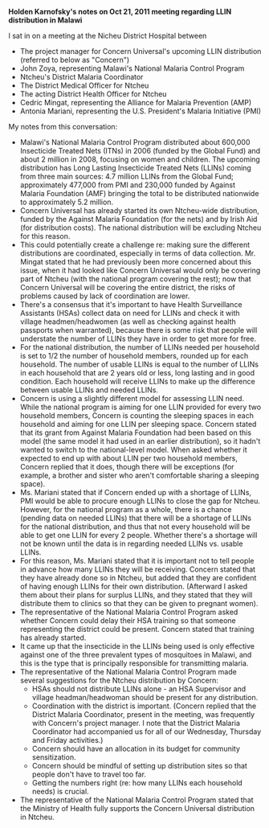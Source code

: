 **Holden Karnofsky's notes on Oct 21, 2011 meeting regarding LLIN distribution in Malawi**

I sat in on a meeting at the Nicheu District Hospital between

* The project manager for Concern Universal's upcoming LLIN distribution (referred to below as "Concern")
* John Zoya, representing Malawi's National Malaria Control Program
* Ntcheu's District Malaria Coordinator
* The District Medical Officer for Ntcheu
* The acting District Health Officer for Ntcheu
* Cedric Mingat, representing the Alliance for Malaria Prevention (AMP)
* Antonia Mariani, representing the U.S. President's Malaria Initiative (PMI)

My notes from this conversation:

* Malawi's National Malaria Control Program distributed about 600,000 Insecticide Treated Nets (ITNs) in 2006 (funded by the Global Fund) and about 2 million in 2008, focusing on women and children. The upcoming distribution has Long Lasting Insecticide Treated Nets (LLINs) coming from three main sources: 4.7 million LLINs from the Global Fund; approximately 477,000 from PMI and 230,000 funded by Against Malaria Foundation (AMF) bringing the total to be distributed nationwide to approximately 5.2 million.
* Concern Universal has already started its own Ntcheu-wide distribution, funded by the Against Malaria Foundation (for the nets) and by Irish Aid (for distribution costs). The national distribution will be excluding Ntcheu for this reason.
* This could potentially create a challenge re: making sure the different distributions are coordinated, especially in terms of data collection. Mr. Mingat stated that he had previously been more concerned about this issue, when it had looked like Concern Universal would only be covering part of Ntcheu (with the national program covering the rest); now that Concern Universal will be covering the entire district, the risks of problems caused by lack of coordination are lower.
* There's a consensus that it's important to have Health Surveillance Assistants (HSAs) collect data on need for LLINs and check it with village headmen/headwomen (as well as checking against health passports when warranted), because there is some risk that people will understate the number of LLINs they have in order to get more for free.
* For the national distribution, the number of LLINs needed per household is set to 1/2 the number of household members, rounded up for each household. The number of usable LLINs is equal to the number of LLINs in each household that are 2 years old or less, long lasting and in good condition. Each household will receive LLINs to make up the difference between usable LLINs and needed LLINs.
* Concern is using a slightly different model for assessing LLIN need. While the national program is aiming for one LLIN provided for every two household members, Concern is counting the sleeping spaces in each household and aiming for one LLIN per sleeping space. Concern stated that its grant from Against Malaria Foundation had been based on this model (the same model it had used in an earlier distribution), so it hadn't wanted to switch to the national-level model. When asked whether it expected to end up with about LLIN per two household members, Concern replied that it does, though there will be exceptions (for example, a brother and sister who aren't comfortable sharing a sleeping space).
* Ms. Mariani stated that if Concern ended up with a shortage of LLINs, PMI would be able to procure enough LLINs to close the gap for Ntcheu. However, for the national program as a whole, there is a chance (pending data on needed LLINs) that there will be a shortage of LLINs for the national distribution, and thus that not every household will be able to get one LLIN for every 2 people. Whether there's a shortage will not be known until the data is in regarding needed LLINs vs. usable LLINs.
* For this reason, Ms. Mariani stated that it is important not to tell people in advance how many LLINs they will be receiving. Concern stated that they have already done so in Ntcheu, but added that they are confident of having enough LLINs for their own distribution. (Afterward I asked them about their plans for surplus LLINs, and they stated that they will distribute them to clinics so that they can be given to pregnant women).
* The representative of the National Malaria Control Program asked whether Concern could delay their HSA training so that someone representing the district could be present. Concern stated that training has already started.
* It came up that the insecticide in the LLINs being used is only effective against one of the three prevalent types of mosquitoes in Malawi, and this is the type that is principally responsible for transmitting malaria.
* The representative of the National Malaria Control Program made several suggestions for the Ntcheu distribution by Concern:
  * HSAs should not distribute LLINs alone - an HSA Supervisor and village headman/headwoman should be present for any distribution.
  * Coordination with the district is important. (Concern replied that the District Malaria Coordinator, present in the meeting, was frequently with Concern's project manager. I note that the District Malaria Coordinator had accompanied us for all of our Wednesday, Thursday and Friday activities.)
  * Concern should have an allocation in its budget for community sensitization.
  * Concern should be mindful of setting up distribution sites so that people don't have to travel too far.
  * Getting the numbers right (re: how many LLINs each household needs) is crucial.
* The representative of the National Malaria Control Program stated that the Ministry of Health fully supports the Concern Universal distribution in Ntcheu.